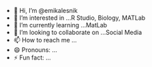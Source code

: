 - 👋 Hi, I’m @emikalesnik
- 👀 I’m interested in ...R Studio, Biology, MATLab
- 🌱 I’m currently learning ...MatLab
- 💞️ I’m looking to collaborate on ...Social Media
- 📫 How to reach me ...
- 😄 Pronouns: ...
- ⚡ Fun fact: ...

<!---
emikalesnik/emikalesnik is a ✨ special ✨ repository because its `README.md` (this file) appears on your GitHub profile.
You can click the Preview link to take a look at your changes.
--->
